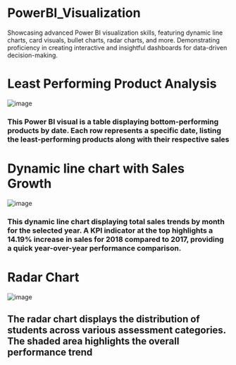 # PowerBI_Visualization
Showcasing advanced Power BI visualization skills, featuring dynamic line charts, card visuals, bullet charts, radar charts, and more.  Demonstrating proficiency in creating interactive and insightful dashboards for data-driven decision-making. 

# Least Performing Product Analysis 
![image](https://github.com/user-attachments/assets/6c8e9961-fff4-4ced-869c-fb89a2f65ddf)


### This Power BI visual is a table displaying bottom-performing products by date. Each row represents a specific date, listing the least-performing products along with their respective sales

# Dynamic line chart with Sales Growth 
![image](https://github.com/user-attachments/assets/c9d5f716-9977-43a5-8855-958acdf8a586)

### This dynamic line chart displaying total sales trends by month for the selected year. A KPI indicator at the top highlights a 14.19% increase in sales for 2018 compared to 2017, providing a quick year-over-year performance comparison.

# Radar Chart
![image](https://github.com/user-attachments/assets/a4a85cc5-774d-49ff-ba2d-d3b357e571e9)

## The radar chart displays the distribution of students across various assessment categories. The shaded area highlights the overall performance trend 
